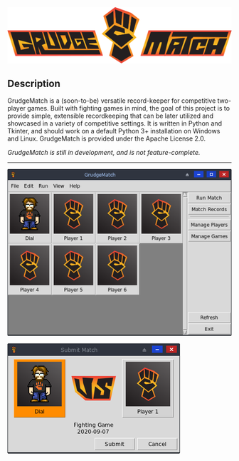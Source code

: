 ![GrudgeMatch](img/logo_full.png?raw=true)

## Description
GrudgeMatch is a (soon-to-be) versatile record-keeper for competitive two-player games. Built with fighting games in mind, the goal of this project is to provide simple, extensible recordkeeping that can be later utilized and showcased in a variety of competitive settings. It is written in Python and Tkinter, and should work on a default Python 3+ installation on Windows and Linux. GrudgeMatch is provided under the Apache License 2.0.

*GrudgeMatch is still in development, and is not feature-complete.*

<hr>

![A](img/screenshots/grudgematch_01.png?raw=true)

![B](img/screenshots/grudgematch_02.png?raw=true)